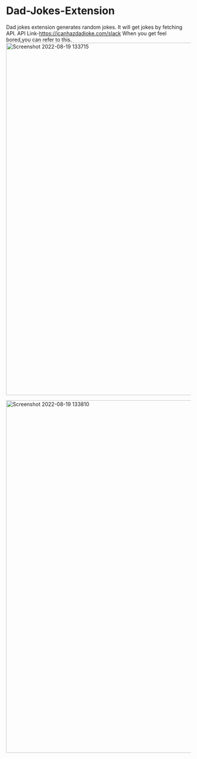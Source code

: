 # Dad-Jokes-Extension
Dad jokes extension generates random jokes.
It will get jokes by fetching API.
API Link-https://icanhazdadjoke.com/slack
When you get feel bored,you can refer to this.
<img width="960" alt="Screenshot 2022-08-19 133715" src="https://user-images.githubusercontent.com/110105064/185574203-228bf482-7fe3-4141-935b-ab192af13fac.png">


<img width="960" alt="Screenshot 2022-08-19 133810" src="https://user-images.githubusercontent.com/110105064/185574785-ece6de68-2282-4bd1-8bf8-1271672bcc9e.png">
